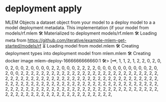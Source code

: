 # deployment apply

MLEM Objects a dataset object from your model to a deploy model to a a model
deployment metadata. This implementation (if your model from models/rf.mlem
🛠 Materialized to deployment models/rf.mlem
🛠 Loading meta from https://github.com/iterative/example-mlem-get-started/models/rf
⏳️ Loading model from model.mlem
🛠 Creating deployment types into deployment model from mlem.mlem
🛠 Creating docker image mlem-deploy-1666666666660:1
  🛠> [🗝, 1, 1, 2, 1, 2, 2, 0, 2, 0, 0, 2, 0, 0, 2, 0, 0, 0, 0, 2, 2, 0, 0, 0, 2, 2, 2, 2, 0, 0, 0, 0, 0, 0, 0, 0, 0, 0, 2, 0, 2, 0, 0, 2, 2, 2, 2, 2, 2, 2, 2, 2, 2, 2, 2, 2, 2, 2, 2, 2, 2, 2, 2, 2, 2, 2, 2, 2, 2, 2, 2, 2, 2, 2, 2, 2, 2, 2, 2, 2, 2, 2, 2, 2, 2, 2, 2, 2, 2, 2, 2, 2, 2, 2, 2, 2, 2, 2, 2, 2, 2, 2, 2, 2, 2, 2, 2, 2, 2, 2, 2, 2, 2, 2, 2, 2, 2, 2, 2, 2, 2, 2, 2, 2, 2, 2, 2, 2, 2, 2, 2, 2, 2, 2, 2, 2, 2, 2, 2, 2, 2, 2, 2, 2, 2, 2, 2, 2, 2, 2, 2, 2, 2, 2, 2, 2, 2, 2, 2, 2, 2, 2, 2, 2, 2, 2, 2, 2, 2, 2, 2, 2, 2, 2, 2, 2, 2, 2, 2, 2, 2, 